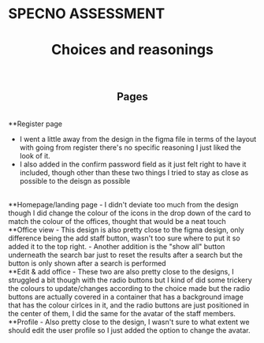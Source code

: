 # SPECNO ASSESSMENT

<h1 align="center">Choices and reasonings</h1>
<br>
<h2 align="center">Pages</h2>
<br>
**Register page

- I went a little away from the design in the figma file in terms of the layout with going from register
there's no specific reasoning I just liked the look of it. 
- I also added in the confirm password field as it just felt right to have it included, though other than these two things
I tried to stay as close as possible to the deisgn as possible
<br>
**Homepage/landing page
- I didn't deviate too much from the design though I did change the colour of the icons in the drop down of the card to 
match the colour of the offices, thought that would be a neat touch 
<br>
**Office view
- This design is also pretty close to the figma design, only difference being the add staff button, wasn't too sure where to put it 
so added it to the top right.
- Another addition is the "show all" button underneath the search bar just to reset the results after a search but the button is only 
shown after a search is performed
<br>
**Edit & add office 
- These two are also pretty close to the designs, I struggled a bit though with the radio buttons but I kind of did some trickery
the colours to update/changes according to the choice made but the radio buttons are actually covered in a container that has a background image that has the colour cirlces in it, and the radio buttons are just positioned in the center of them, I did the same for the avatar of the staff members.
<br>
**Profile
- Also pretty close to the design, I wasn't sure to what extent we should edit the user profile so I just added the option to change the avatar.





